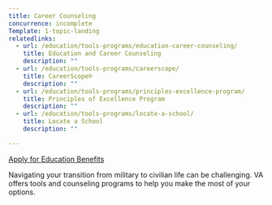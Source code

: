 ```yaml
---
title: Career Counseling
concurrence: incomplete
Template: 1-topic-landing
relatedlinks:
  - url: /education/tools-programs/education-career-counseling/
    title: Education and Career Counseling
    description: ""
  - url: /education/tools-programs/careerscope/
    title: CareerScope®
    description: ""
  - url: /education/tools-programs/principles-excellence-program/
    title: Principles of Excellence Program
    description: ""
  - url: /education/tools-programs/locate-a-school/
    title: Locate a School
    description: ""

---
```


<div class="main" role="main" markdown="0">

<div class="action-bar">
  <div class="row">
    <div class="small-12 columns">
      <a class="usa-button-primary va-button-primary" href="/education/apply-for-education-benefits/">Apply for Education Benefits</a>
    </div>
  </div>
</div>

<div class="section one" markdown="0">
<div class="primary" markdown="0">
<div class="row" markdown="0">
<div class="small-12 columns usa-content" markdown="1">

Navigating your transition from military to civilian life can be challenging. VA offers tools and counseling programs to help you make the most of your options.

</div>
</div>
</div>

</div>